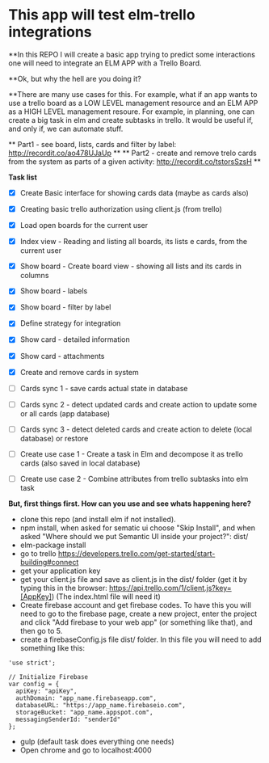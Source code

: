 # This app will test elm-trello integrations

**In this REPO I will create a basic app trying to predict some interactions one will need to integrate an ELM APP with a Trello Board.

**Ok, but why the hell are you doing it?

**There are many use cases for this. For example, what if an app wants to use a trello board as a LOW LEVEL management resource and an ELM APP as a HIGH LEVEL management resoure. For example, in planning, one can create a big task in elm and create subtasks in trello. It would be useful if, and only if, we can automate stuff.

** Part1 - see board, lists, cards and filter by label: http://recordit.co/ao478UJaUp **
** Part2 - create and remove trelo cards from the system as parts of a given activity: http://recordit.co/tstorsSzsH **

**Task list**
- [x] Create Basic interface for showing cards data (maybe as cards also)
- [x] Creating basic trello authorization using client.js (from trello)
- [x] Load open boards for the current user
- [x] Index view - Reading and listing all boards, its lists e cards, from the current user
- [x] Show board - Create board view - showing all lists and its cards in columns
- [x] Show board - labels
- [x] Show board - filter by label
- [x] Define strategy for integration
- [x] Show card - detailed information
- [x] Show card - attachments
- [x] Create and remove cards in system
- [ ] Cards sync 1 - save cards actual state in database
- [ ] Cards sync 2 - detect updated cards and create action to update some or all cards (app database)
- [ ] Cards sync 3 - detect deleted cards and create action to delete (local database) or restore
- [ ] Create use case 1 - Create a task in Elm and decompose it as trello cards (also saved in local database)
- [ ] Create use case 2 - Combine attributes from trello subtasks into elm task



**But, first things first. How can you use and see whats happening here?**

- clone this repo (and install elm if not installed).
- npm install, when asked for sematic ui choose "Skip Install", and when asked "Where should we put Semantic UI inside your project?": dist/
- elm-package install
- go to trello https://developers.trello.com/get-started/start-building#connect
- get your application key
- get your client.js file and save as client.js in the dist/ folder (get it by typing this in the browser: https://api.trello.com/1/client.js?key=[AppKey]) (The index.html file will need it)
- Create firebase account and get firebase codes. To have this you will need to go to the firebase page, create a new project, enter the project and click "Add firebase to your web app" (or something like that), and then go to 5.
- create a firebaseConfig.js file dist/ folder. In this file you will need to add something like this:

```
'use strict';

// Initialize Firebase
var config = {
  apiKey: "apiKey",
  authDomain: "app_name.firebaseapp.com",
  databaseURL: "https://app_name.firebaseio.com",
  storageBucket: "app_name.appspot.com",
  messagingSenderId: "senderId"
};
```

- gulp (default task does everything one needs)
- Open chrome and go to localhost:4000
